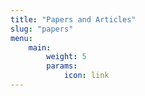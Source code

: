 ```yaml
---
title: "Papers and Articles"
slug: "papers"
menu:
    main:
        weight: 5
        params: 
            icon: link
---
```

